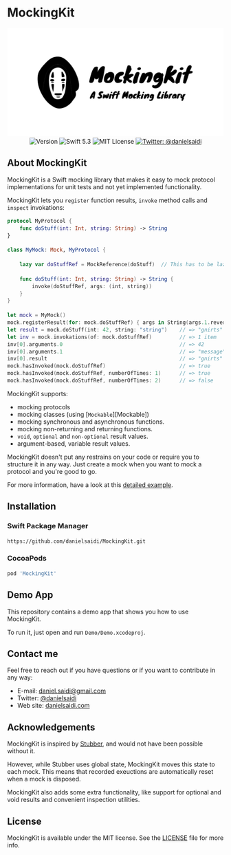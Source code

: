 <h1>MockingKit</h1>

<p align="center">
    <img src ="Resources/Logo.png" alt="MockingKit Logo" /><br/>
    <img src="https://img.shields.io/github/v/release/danielsaidi/MockingKit?color=%2300550&sort=semver" alt="Version" />
    <img src="https://img.shields.io/badge/Swift-5.3-orange.svg" alt="Swift 5.3" />
    <img src="https://img.shields.io/github/license/danielsaidi/KeyboardKit" alt="MIT License" />
    <a href="https://twitter.com/danielsaidi">
        <img src="https://img.shields.io/badge/contact-@danielsaidi-blue.svg?style=flat" alt="Twitter: @danielsaidi" />
    </a>
</p>


## <a name="about"></a>About MockingKit

MockingKit is a Swift mocking library that makes it easy to mock protocol implementations for unit tests and not yet implemented functionality. 

MockingKit lets you `register` function results, `invoke` method calls and `inspect` invokations:

```swift
protocol MyProtocol {
    func doStuff(int: Int, string: String) -> String
}

class MyMock: Mock, MyProtocol {

    lazy var doStuffRef = MockReference(doStuff)  // This has to be lazy

    func doStuff(int: Int, string: String) -> String {
        invoke(doStuffRef, args: (int, string))
    }
}

let mock = MyMock()
mock.registerResult(for: mock.doStuffRef) { args in String(args.1.reversed()) }
let result = mock.doStuff(int: 42, string: "string")    // => "gnirts"
let inv = mock.invokations(of: mock.doStuffRef)         // => 1 item
inv[0].arguments.0                                      // => 42
inv[0].arguments.1                                      // => "message"
inv[0].result                                           // => "gnirts"
mock.hasInvoked(mock.doStuffRef)                        // => true
mock.hasInvoked(mock.doStuffRef, numberOfTimes: 1)      // => true
mock.hasInvoked(mock.doStuffRef, numberOfTimes: 2)      // => false
```

MockingKit supports:

* mocking protocols
* mocking classes (using [`Mockable`][Mockable])
* mocking synchronous and asynchronous functions.
* mocking non-returning and returning functions.
* `void`, `optional` and `non-optional` result values.
* argument-based, variable result values.

MockingKit doesn't put any restrains on your code or require you to structure it in any way. Just create a mock when you want to mock a protocol and you're good to go.

For more information, have a look at this [detailed example][Example].


## <a name="installation"></a>Installation

### <a name="spm"></a>Swift Package Manager

```
https://github.com/danielsaidi/MockingKit.git
```

### <a name="cocoapods"></a>CocoaPods

```ruby
pod 'MockingKit'
```

## Demo App

This repository contains a demo app that shows you how to use MockingKit. 

To run it, just open and run `Demo/Demo.xcodeproj`.


## Contact me

Feel free to reach out if you have questions or if you want to contribute in any way:

* E-mail: [daniel.saidi@gmail.com][Email]
* Twitter: [@danielsaidi][Twitter]
* Web site: [danielsaidi.com][Website]


## Acknowledgements

MockingKit is inspired by [Stubber][Stubber], and would not have been possible without it. 

However, while Stubber uses global state, MockingKit moves this state to each mock. This means that recorded exeuctions are automatically reset when a mock is disposed. 

MockingKit also adds some extra functionality, like support for optional and void results and convenient inspection utilities.


## License

MockingKit is available under the MIT license. See the [LICENSE][License] file for more info.


[Email]: mailto:daniel.saidi@gmail.com
[Twitter]: http://www.twitter.com/danielsaidi
[Website]: http://www.danielsaidi.com

[Example]: https://github.com/danielsaidi/MockingKit/blob/master/Readmes/Example.md

[CocoaPods]: http://cocoapods.org
[GitHub]: https://github.com/danielsaidi/MockingKit
[Pod]: http://cocoapods.org/pods/MockingKit
[Stubber]: https://github.com/devxoul/Stubber
[License]: https://github.com/danielsaidi/MockingKit/blob/master/LICENSE
